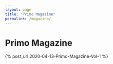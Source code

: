 ```yaml
---
layout: page
title: "Primo Magazine"
permalink: /magazine/
---
```


# Primo Magazine


{% post_url 2020-04-13-Primo-Magazine-Vol-1 %}
